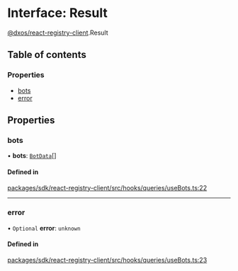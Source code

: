 # Interface: Result

[@dxos/react-registry-client](../modules/dxos_react_registry_client.md).Result

## Table of contents

### Properties

- [bots](dxos_react_registry_client.Result.md#bots)
- [error](dxos_react_registry_client.Result.md#error)

## Properties

### bots

• **bots**: [`BotData`](dxos_react_registry_client.BotData.md)[]

#### Defined in

[packages/sdk/react-registry-client/src/hooks/queries/useBots.ts:22](https://github.com/dxos/dxos/blob/32ae9b579/packages/sdk/react-registry-client/src/hooks/queries/useBots.ts#L22)

___

### error

• `Optional` **error**: `unknown`

#### Defined in

[packages/sdk/react-registry-client/src/hooks/queries/useBots.ts:23](https://github.com/dxos/dxos/blob/32ae9b579/packages/sdk/react-registry-client/src/hooks/queries/useBots.ts#L23)
